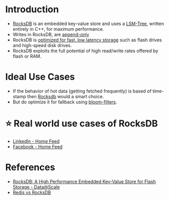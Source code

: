
# Introduction
- [RocksDB](http://rocksdb.org/) is an embedded key-value store and uses a [LSM-Tree](../5_Database-Internals/LSMTree.md), written entirely in C++, for maximum performance.
- Writes in RocksDB, are [append-only](../5_Database-Internals/AppendOnlyProperty.md)
- RocksDB is [optimized for fast, low latency storage](../../4_Scalability/Latency.md) such as flash drives and high-speed disk drives. 
- RocksDB exploits the full potential of high read/write rates offered by flash or RAM.

# Ideal Use Cases
- If the behavior of hot data (getting fetched frequently) is based of time-stamp then [Rocksdb]() would a smart choice.
- But do optimize it for fallback using [bloom-filters](../5_Database-Internals/LSMTree.md).

# :star: Real world use cases of RocksDB
- [LinkedIn - Home Feed](https://github.com/Anshul619/Tech-Stacks-Live-Apps/tree/main/LinkedIn/Readme.md)
- [Facebook - Home Feed](https://github.com/Anshul619/Tech-Stacks-Live-Apps/tree/main/Facebook.md)

# References
- [RocksDB: A High Performance Embedded Key-Value Store for Flash Storage - Data@Scale](https://www.youtube.com/watch?v=V_C-T5S-w8g)
- [Redis vs RocksDB](https://stackoverflow.com/questions/31831706/redis-vs-rocksdb)